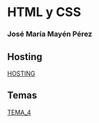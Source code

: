 # HTML y CSS
### José María Mayén Pérez

## Hosting
[HOSTING](https://iesgrancapitan-llmm.github.io/mi-primera-pagina-web-josemmp2005/)

## Temas
[TEMA_4](U4/README.md)